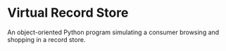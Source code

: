 # Virtual Record Store
An object-oriented Python program simulating a consumer browsing and shopping in a record store.
